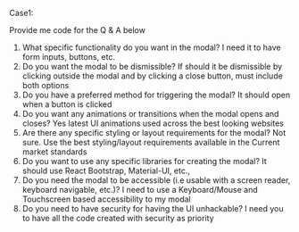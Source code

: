 Case1:

Provide me code for the Q & A below

1. What specific functionality do you want in the modal? I need it to have form inputs, buttons, etc.
2. Do you want the modal to be dismissible? If should it be dismissible by clicking outside the modal and by clicking a close button, must include both options
3. Do you have a preferred method for triggering the modal? It should open when a button is clicked
4. Do you want any animations or transitions when the modal opens and closes? Yes latest UI animations used across the best looking websites
5. Are there any specific styling or layout requirements for the modal? Not sure. Use the best styling/layout requirements available in the Current market standards
6. Do you want to use any specific libraries for creating the modal? It should use React Bootstrap, Material-UI, etc.,
7. Do you need the modal to be accessible (i.e usable with a screen reader, keyboard navigable, etc.)? I need to use a Keyboard/Mouse and Touchscreen based accessibility to my modal
8. Do you need to have security for having the UI unhackable? I need you to have all the code created with security as priority